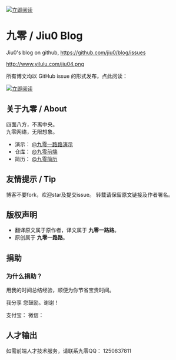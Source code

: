 [![立即阅读](https://avatars1.githubusercontent.com/u/16054233?v=3&s=460)](https://github.com/jiu0/blog/issues)




# 九零 / Jiu0 Blog
Jiu0's blog on github, https://github.com/jiu0/blog/issues

http://www.yilulu.com/jiu04.png

所有博文均以 GitHub issue 的形式发布，点此阅读：

[![立即阅读](https://cloud.githubusercontent.com/assets/1231359/13027636/6fdae1a6-d291-11e5-9126-68bd3d2ed778.png)](https://github.com/jiu0/blog/issues)



## 关于九零 / About

四面八方，不离中央。<br/>九零网络，无限想象。

* 演示： [@九零一路路演示](http://www.yilulu.com)
* 仓库： [@九零前端](http://github.com/jiu0)
* 简历： [@九零简历](https://github.com/jiu0/blog/blob/master/resume.md)


## 友情提示 / Tip

博客不要fork，欢迎star及提交issue。
转载请保留原文链接及作者署名。


## 版权声明

* 翻译原文属于原作者，译文属于 **九零一路路**。
* 原创属于 **九零一路路**。



## 捐助

### 为什么捐助？

用我的时间总结经验，顺便为你节省宝贵时间。

我分享 您鼓励。谢谢！

支付宝：
微信：




## 人才输出

如需前端人才技术服务，请联系九零QQ： 1250837811
